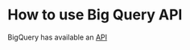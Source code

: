 # How to use Big Query API

BigQuery has available an [API](https://cloud.google.com/bigquery/docs/reference/rest)

